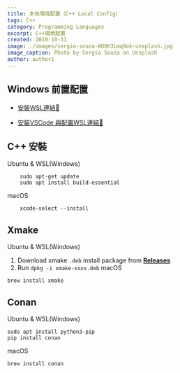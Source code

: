 ```yaml
---
title: 本地環境配置（C++ Local Config）
tags: C++
category: Programming Languages
excerpt: C++環境配置
created: 2019-10-31
image: ./images/sergio-souza-WU6K3Lmq9ok-unsplash.jpg
image_caption: Photo by Sergio Souza on Unsplash
author: author1
---
```


## Windows 前置配置

* [安裝WSL連結🔗](/blog/wsl/)

* [安裝VSCode 與配置WSL連結🔗](/blog/visual-studio-code-wsl/)

## C++ 安裝

Ubuntu & WSL(Windows)
```
    sudo apt-get update 
    sudo apt install build-essential
```
macOS
```
    xcode-select --install
```
## Xmake

Ubuntu & WSL(Windows)
1. Download xmake `.deb` install package from **[Releases](https://github.com/xmake-io/xmake/releases)**
2. Run `dpkg -i xmake-xxxx.deb`
macOS
```
brew install xmake
```


## Conan
Ubuntu & WSL(Windows)
```
sudo apt install python3-pip
pip install conan
```
macOS
```
brew install conan
```